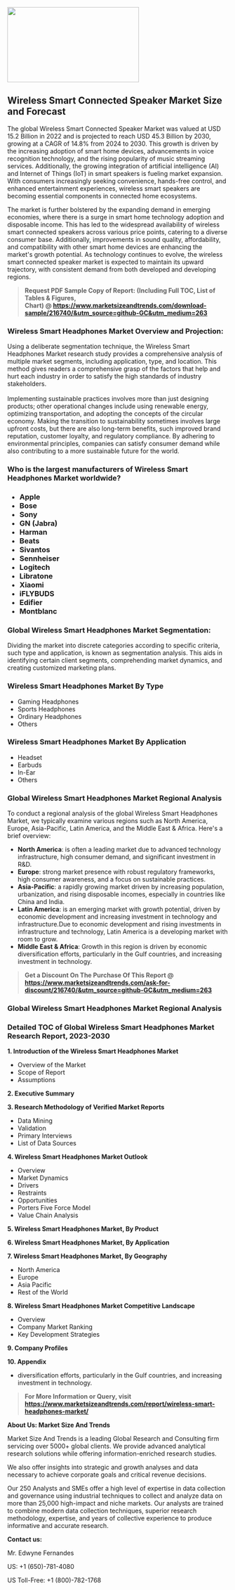 <p><img class="alignnone size-medium wp-image-20088" src="https://ffe5etoiles.com/wp-content/uploads/2024/12/MST1-300x171.png" alt="" width="300" height="171" /></p><h2>Wireless Smart Connected Speaker Market Size and Forecast</h2><p>The global Wireless Smart Connected Speaker Market was valued at USD 15.2 Billion in 2022 and is projected to reach USD 45.3 Billion by 2030, growing at a CAGR of 14.8% from 2024 to 2030. This growth is driven by the increasing adoption of smart home devices, advancements in voice recognition technology, and the rising popularity of music streaming services. Additionally, the growing integration of artificial intelligence (AI) and Internet of Things (IoT) in smart speakers is fueling market expansion. With consumers increasingly seeking convenience, hands-free control, and enhanced entertainment experiences, wireless smart speakers are becoming essential components in connected home ecosystems.</p><p>The market is further bolstered by the expanding demand in emerging economies, where there is a surge in smart home technology adoption and disposable income. This has led to the widespread availability of wireless smart connected speakers across various price points, catering to a diverse consumer base. Additionally, improvements in sound quality, affordability, and compatibility with other smart home devices are enhancing the market's growth potential. As technology continues to evolve, the wireless smart connected speaker market is expected to maintain its upward trajectory, with consistent demand from both developed and developing regions.</p></p><blockquote id="" class=""><strong>Request PDF Sample Copy of Report: (Including Full TOC, List of Tables &amp; Figures, Chart)&nbsp;@&nbsp;<strong><a href="https://www.marketsizeandtrends.com/download-sample/216740/&utm_source=github-GC&utm_medium=263" target="_blank">https://www.marketsizeandtrends.com/download-sample/216740/&utm_source=github-GC&utm_medium=263</a></strong></strong></blockquote><h3 id="" class="">Wireless Smart Headphones Market&nbsp;Overview and Projection:</h3><p id="" class="">Using a deliberate segmentation technique, the Wireless Smart Headphones Market research study provides a comprehensive analysis of multiple market segments, including application, type, and location. This method gives readers a comprehensive grasp of the factors that help and hurt each industry in order to satisfy the high standards of industry stakeholders. <br /> <br />Implementing sustainable practices involves more than just designing products; other operational changes include using renewable energy, optimizing transportation, and adopting the concepts of the circular economy. Making the transition to sustainability sometimes involves large upfront costs, but there are also long-term benefits, such improved brand reputation, customer loyalty, and regulatory compliance. By adhering to environmental principles, companies can satisfy consumer demand while also contributing to a more sustainable future for the world.</p><h3 id="" class="">Who is the largest manufacturers of&nbsp;Wireless Smart Headphones Market worldwide?</h3><h3 class=""><p><ul><li>Apple </li><li> Bose </li><li> Sony </li><li> GN (Jabra) </li><li> Harman </li><li> Beats </li><li> Sivantos </li><li> Sennheiser </li><li> Logitech </li><li> Libratone </li><li> Xiaomi </li><li> iFLYBUDS </li><li> Edifier </li><li> Montblanc</li></ul></p></h3><h3 id="" class="">Global&nbsp;Wireless Smart Headphones Market Segmentation:</h3><p id="" class="">Dividing the market into discrete categories according to specific criteria, such type and application, is known as segmentation analysis. This aids in identifying certain client segments, comprehending market dynamics, and creating customized marketing plans.</p><h3 id="" class="">Wireless Smart Headphones Market&nbsp;By Type</h3><p><p><ul><li>Gaming Headphones</li><li> Sports Headphones</li><li> Ordinary Headphones</li><li> Others</p></li></ul></p></p><h3 id="" class="">Wireless Smart Headphones Market&nbsp;By Application</h3><p class=""><p><ul><li>Headset</li><li> Earbuds</li><li> In-Ear</li><li> Others</li></ul></p></p><h3 id="" class="">Global Wireless Smart Headphones Market Regional Analysis</h3><p id="" class="">To conduct a regional analysis of the global Wireless Smart Headphones Market, we typically examine various regions such as North America, Europe, Asia-Pacific, Latin America, and the Middle East &amp; Africa. Here's a brief overview:</p><ul><li><strong>North America</strong>: is often a leading market due to advanced technology infrastructure, high consumer demand, and significant investment in R&amp;D.</li><li><strong>Europe</strong>: strong market presence with robust regulatory frameworks, high consumer awareness, and a focus on sustainable practices.</li><li><strong>Asia-Pacific</strong>: a rapidly growing market driven by increasing population, urbanization, and rising disposable incomes, especially in countries like China and India.</li><li><strong>Latin America</strong>: is an emerging market with growth potential, driven by economic development and increasing investment in technology and infrastructure.Due to economic development and rising investments in infrastructure and technology, Latin America is a developing market with room to grow.</li><li><strong>Middle East &amp; Africa</strong>: Growth in this region is driven by economic diversification efforts, particularly in the Gulf countries, and increasing investment in technology.</li></ul><blockquote id="" class=""><strong>Get a Discount On The Purchase Of This Report @ <strong><a href="https://www.marketsizeandtrends.com/ask-for-discount/216740/&utm_source=github-GC&utm_medium=263" target="_blank">https://www.marketsizeandtrends.com/ask-for-discount/216740/&utm_source=github-GC&utm_medium=263</a></strong></strong></blockquote><h3 id="" class="">Global Wireless Smart Headphones Market Regional Analysis</h3><h3 id="" class="">Detailed TOC of Global Wireless Smart Headphones Market Research Report, 2023-2030</h3><p id="" class=""><strong>1. Introduction of the Wireless Smart Headphones Market</strong></p><ul><li>Overview of the Market</li><li>Scope of Report</li><li>Assumptions</li></ul><p id="" class=""><strong>2. Executive Summary</strong></p><p id="" class=""><strong>3. Research Methodology of Verified Market Reports</strong></p><ul><li>Data Mining</li><li>Validation</li><li>Primary Interviews</li><li>List of Data Sources</li></ul><p id="" class=""><strong>4. Wireless Smart Headphones Market Outlook</strong></p><ul><li>Overview</li><li>Market Dynamics</li><li>Drivers</li><li>Restraints</li><li>Opportunities</li><li>Porters Five Force Model</li><li>Value Chain Analysis</li></ul><p id="" class=""><strong>5. Wireless Smart Headphones Market, By Product</strong></p><p id="" class=""><strong>6. Wireless Smart Headphones Market, By Application</strong></p><p id="" class=""><strong>7. Wireless Smart Headphones Market, By Geography</strong></p><ul><li>North America</li><li>Europe</li><li>Asia Pacific</li><li>Rest of the World</li></ul><p id="" class=""><strong>8. Wireless Smart Headphones Market Competitive Landscape</strong></p><ul><li>Overview</li><li>Company Market Ranking</li><li>Key Development Strategies</li></ul><p id="" class=""><strong>9. Company Profiles</strong></p><p id="" class=""><strong>10. Appendix</strong></p><ul><li>diversification efforts, particularly in the Gulf countries, and increasing investment in technology.</li></ul><blockquote id="" class=""><strong>For More Information or Query, visit <strong><strong><a href="https://www.marketsizeandtrends.com/report/wireless-smart-headphones-market/" target="_blank">https://www.marketsizeandtrends.com/report/wireless-smart-headphones-market/</a></strong></strong></strong></blockquote><p id="" class=""><strong>About Us: Market Size And Trends</strong></p><p id="" class="">Market Size And Trends is a leading Global Research and Consulting firm servicing over 5000+ global clients. We provide advanced analytical research solutions while offering information-enriched research studies.</p><p id="" class="">We also offer insights into strategic and growth analyses and data necessary to achieve corporate goals and critical revenue decisions.</p><p id="" class="">Our 250 Analysts and SMEs offer a high level of expertise in data collection and governance using industrial techniques to collect and analyze data on more than 25,000 high-impact and niche markets. Our analysts are trained to combine modern data collection techniques, superior research methodology, expertise, and years of collective experience to produce informative and accurate research.</p><p id="" class=""><strong>Contact us:</strong></p><p id="" class="">Mr. Edwyne Fernandes</p><p id="" class="">US: +1 (650)-781-4080</p><p id="" class="">US Toll-Free: +1 (800)-782-1768</p>
